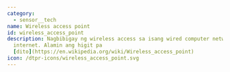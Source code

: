 ```yaml
---
category: 
  - sensor__tech
name: Wireless access point
id: wireless_access_point
description: Nagbibigay ng wireless access sa isang wired computer network, o sa
  internet. Alamin ang higit pa
  [dito](https://en.wikipedia.org/wiki/Wireless_access_point)
icon: /dtpr-icons/wireless_access_point.svg
---
```

